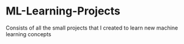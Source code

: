 # ML-Learning-Projects
 Consists of all the small projects that I created to learn new machine learning concepts
